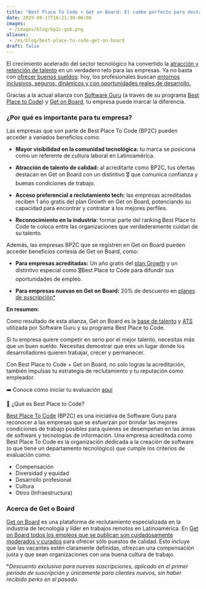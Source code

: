 ```yaml
---
title: "Best Place To Code + Get on Board: El combo perfecto para destacar como empleador y atraer al mejor talento tech en Latinoamérica"
date: 2025-09-17T16:21:39-06:00
images:
 - /images/blog/bp2c-gob.png
aliases:
 - /es/blog/best-place-to-code-get-on-board
draft: false
---
```


El crecimiento acelerado del sector tecnológico ha convertido la [atracción y retención de talento](https://www.getonbrd.com/blog/3-claves-para-atraer-y-retener-al-talento-2-0) en un verdadero reto para las empresas. Ya no basta con [ofrecer buenos sueldos](https://www.getonbrd.com/blog/hecho-por-humanos-ep-3-que-esta-pasando-con-los-salarios-en-tecnologia): hoy, los profesionales buscan [entornos inclusivos, seguros, dinámicos y con oportunidades reales de desarrollo.](https://www.getonbrd.com/blog/hecho-por-humanos-ep-6-como-preparar-una-cultura-para-escalar-rapidamente-con-pepe-villatoro-de-deel)

Gracias a la actual alianza con [Software Guru](https://sg.com.mx/buzz/software-guru-get-board-una-alianza-que-potencia-las-empresas-y-al-talento-digital-latino) (a través de su programa [Best Place to Code](https://bestplacetocode.com/)) y [Get on Board](https://www.getonbrd.com/), tu empresa puede marcar la diferencia.

### ¿Por qué es importante para tu empresa?

Las empresas que son parte de Best Place To Code (BP2C) pueden acceder a variados beneficios como:

* **Mayor visibilidad en la comunidad tecnológica:** tu marca se posiciona como un referente de cultura laboral en Latinoamérica.

* **Atracción de talento de calidad:** al acreditarte como BP2C, tus ofertas destacan en Get on Board con un distintivo 🎖 que comunica confianza y buenas condiciones de trabajo.

* **Acceso preferencial a reclutamiento tech:** las empresas acreditadas reciben 1 año gratis del plan Growth en Get on Board, potenciando su capacidad para encontrar y contratar a los mejores perfiles.

* **Reconocimiento en la industria:** formar parte del ranking Best Place to Code te coloca entre las organizaciones que verdaderamente cuidan de su talento.

Además, las empresas BP2C que se registren en Get on Board pueden acceder beneficios cortesía de Get on Board, como:

* **Para empresas acreditadas:** Un año gratis del [plan Growth](https://www.getonbrd.cl/plans/growth-yearly) y un distintivo especial como 🎖Best Place to Code para difundir sus oportunidades de empleo.

* **Para empresas nuevas en Get on Board:** 20% de descuento en [planes de suscripción*](https://www.getonbrd.com/plans)

**En resumen:**

Como resultado de esta alianza, Get on Board es la [base de talento](https://www.getonbrd.com/help/que-es-talent-database) y [ATS](https://www.getonbrd.com/free-ats) utilizada por Software Guru y su programa Best Place to Code. 

Si tu empresa quiere competir en serio por el mejor talento, necesitas más que un buen sueldo. Necesitas demostrar que eres un lugar donde los desarrolladores quieren trabajar, crecer y permanecer.

Con Best Place to Code + Get on Board, no solo logras la acreditación, también impulsas tu estrategia de reclutamiento y tu reputación como empleador.

➡️ Conoce cómo iniciar tu evaluación [aquí](https://bestplacetocode.com/en/process/)

🤝 ¿Qué es Best Place to Code?

[Best Place To Code](https://bestplacetocode.com/) (BP2C) es una iniciativa de Software Guru para reconocer a las empresas que se esfuerzan por brindar las mejores condiciones de trabajo posibles para quienes se desempeñan en las áreas de software y tecnologías de información.
Una empresa acreditada como Best Place To Code es la organización dedicada a la creación de software (o que tiene un departamento tecnológico) que cumple los criterios de evaluación como:

* Compensación
* Diversidad y equidad
* Desarrollo profesional
* Cultura
* Otros (Infraestructura)

### Acerca de Get o Board

[Get on Board](https://www.getonbrd.com/) es una plataforma de reclutamiento especializada en la industria de tecnología y líder en trabajos remotos en Latinoamérica. En [Get on Board todos los empleos que se publican son cuidadosamente moderados y curados](https://www.getonbrd.com/help/politica-de-moderacion-de-empleos) para ofrecer sólo puestos de calidad. Esto incluye que las vacantes estén claramente definidas, ofrezcan una compensación justa y que sean organizaciones con una buena cultura de trabajo.

**Descuento exclusivo para nuevas suscripciones, aplicado en el primer período de suscripción y únicamente para clientes nuevos, sin haber recibido perks en el pasado.*
